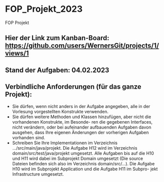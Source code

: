 # FOP_Projekt_2023
FOP Projekt

## Hier der Link zum Kanban-Board: https://github.com/users/WernersGit/projects/1/views/1


## Stand der Aufgaben: 04.02.2023


## Verbindliche Anforderungen (für das ganze Projekt):
- Sie dürfen, wenn nicht anders in der Aufgabe angegeben, alle in der Vorlesung vorgestellten Konstrukte verwenden.
- Sie dürfen weitere Methoden und Klassen hinzufügen, aber nicht die vorhandenen Konstrukte, im Besonde- ren die gegebenen Interfaces, nicht verändern, oder bei aufeinander aufbauenden Aufgaben davon ausgehen, dass Ihre eigenen Änderungen der vorherigen Aufgaben vorhanden sind.
- Schreiben Sie Ihre Implementationen im Verzeichnis .../src/main/java/projekt. Die Aufgabe H12 wird im Verzeichnis domain/src/test/java/projekt umgesetzt. Alle Aufgaben bis auf die H10 und H11 wird dabei im Subprojekt Domain umgesetzt (Die source Dateien befinden sich also im Verzeichnis domain/src/...). Die Aufgabe H10 wird im Subprojekt Application und die Aufgabe H11 im Subpro- jekt Infrastructure umgesetzt.
